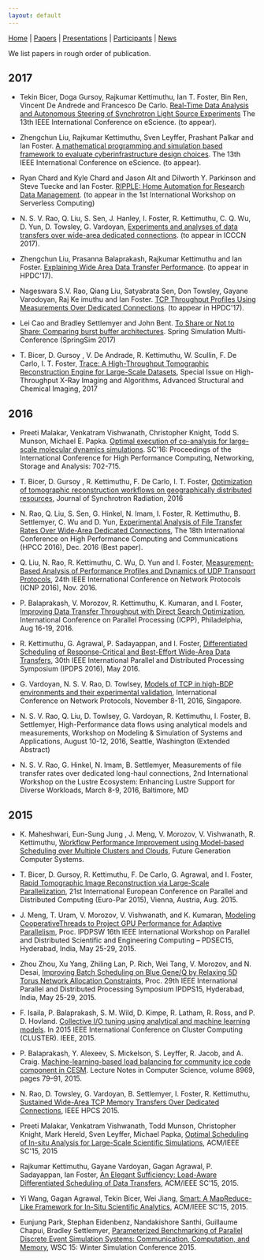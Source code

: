 ```yaml
---
layout: default
---
```

[Home](index.html) | [Papers](papers.html) | [Presentations](presentations.html) | [Participants](participants.html) | [News](news.html)

We list papers in rough order of publication.

## 2017
* Tekin Bicer, Doga Gursoy, Rajkumar Kettimuthu, Ian T. Foster,Bin Ren, Vincent De Andrede and Francesco De Carlo. [Real-Time Data Analysis and Autonomous Steering of Synchrotron Light Source Experiments]() The 13th IEEE International Conference on eScience. (to appear).

* Zhengchun Liu, Rajkumar Kettimuthu, Sven Leyffer, Prashant Palkar and Ian Foster. [A mathematical programming and simulation based framework to evaluate cyberinfrastructure design choices](). The 13th IEEE International Conference on eScience. (to appear).

* Ryan Chard and Kyle Chard and Jason Alt and Dilworth Y. Parkinson and Steve Tuecke and Ian Foster. [RIPPLE: Home Automation for Research Data Management](). (to appear in the 1st International Workshop on Serverless Computing)

* N. S. V. Rao, Q. Liu, S. Sen, J. Hanley, I. Foster, R. Kettimuthu, C. Q. Wu, D. Yun, D. Towsley, G. Vardoyan, [Experiments and analyses of data transfers over wide-area dedicated connections](). (to appear in ICCCN 2017).

* Zhengchun Liu, Prasanna Balaprakash, Rajkumar Kettimuthu and Ian Foster. [Explaining Wide Area Data Transfer Performance](http://dx.doi.org/10.1145/3078597.3078605). (to appear in HPDC'17).

* Nageswara S.V. Rao, Qiang Liu, Satyabrata Sen, Don Towsley, Gayane Varodoyan, Raj Ke imuthu and Ian Foster. [TCP Throughput Profiles Using Measurements Over Dedicated Connections](http://dx.doi.org/10.1145/3078597.3078615). (to appear in HPDC'17).

* Lei Cao and Bradley Settlemyer and John Bent. [To Share or Not to Share: Comparing burst buffer architectures](). Spring Simulation Multi-Conference (SpringSim 2017)

* T. Bicer, D. Gursoy , V. De Andrade, R. Kettimuthu, W. Scullin, F. De Carlo, I. T. Foster, [Trace: A High-Throughput Tomographic Reconstruction Engine for Large-Scale Datasets](http://dx.doi.org/10.1186/s40679-017-0040-7), Special Issue on High-Throughput X-Ray Imaging and Algorithms, Advanced Structural and Chemical Imaging, 2017


## 2016

* Preeti Malakar, Venkatram Vishwanath, Christopher Knight, Todd S. Munson, Michael E. Papka. [Optimal execution of co-analysis for large-scale molecular dynamics simulations](https://doi.org/10.1109/SC.2016.59). SC'16: Proceedings of the International Conference for High Performance Computing, Networking, Storage and Analysis: 702-715.

* T. Bicer, D. Gursoy , R. Kettimuthu, F. De Carlo, I. T. Foster, [Optimization of tomographic reconstruction workflows on geographically distributed resources](https://doi.org/10.1107/S1600577516007980), Journal of Synchrotron Radiation, 2016

* N. Rao, Q. Liu, S. Sen, G. Hinkel, N. Imam, I. Foster, R. Kettimuthu, B. Settlemyer, C. Wu and D. Yun, [Experimental Analysis of File Transfer Rates Over Wide-Area Dedicated Connections](https://doi.org/10.1109/HPCC-SmartCity-DSS.2016.0038), The 18th International Conference on High Performance Computing and Communications (HPCC 2016), Dec. 2016 (Best paper).

* Q. Liu, N. Rao, R. Kettimuthu, C. Wu, D. Yun and I. Foster, [Measurement-Based Analysis of Performance Profiles and Dynamics of UDP Transport Protocols](https://doi.org/10.1109/ICNP.2016.7784418), 24th IEEE International Conference on Network Protocols (ICNP 2016), Nov. 2016.

* P. Balaprakash, V. Morozov, R. Kettimuthu, K. Kumaran, and I. Foster, [Improving Data Transfer Throughput with Direct Search Optimization](https://doi.org/10.1109/ICPP.2016.36), International Conference on Parallel Processing (ICPP), Philadelphia, Aug 16-19, 2016.

* R. Kettimuthu, G. Agrawal, P. Sadayappan, and I. Foster, [Differentiated Scheduling of Response-Critical and Best-Effort Wide-Area Data Transfers](https://doi.org/10.1109/IPDPS.2016.97), 30th IEEE International Parallel and Distributed Processing Symposium (IPDPS 2016), May 2016.

* G. Vardoyan, N. S. V. Rao, D. Towlsey, [Models of TCP in high-BDP environments and their experimental validation](https://people.cs.umass.edu/~gvardoyan/Pubs/ICNP2016.pdf), International Conference on Network Protocols, November 8-11, 2016, Singapore.

* N. S. V. Rao, Q. Liu, D. Towlsey, G. Vardoyan, R. Kettimuthu, I. Foster, B. Settlemyer, High-Performance data flows using analytical models and measurements, Workshop on Modeling & Simulation of Systems and Applications, August 10-12, 2016, Seattle, Washington (Extended Abstract)

* N. S. V. Rao, G. Hinkel, N. Imam, B. Settlemyer, Measurements of file transfer rates over dedicated long-haul connections, 2nd International Workshop on the Lustre Ecosystem: Enhancing Lustre Support for Diverse Workloads, March 8-9, 2016, Baltimore, MD

## 2015

* K. Maheshwari, Eun-Sung Jung , J. Meng, V. Morozov, V. Vishwanath, R. Kettimuthu, [Workflow Performance Improvement using Model-based Scheduling over Multiple Clusters and Clouds](http://doi.org/10.1016/j.future.2015.03.017), Future Generation Computer Systems.

* T. Bicer, D. Gursoy, R. Kettimuthu, F. De Carlo, G. Agrawal, and I. Foster, [Rapid Tomographic Image Reconstruction via Large-Scale Parallelization](http://doi.org/10.1007/978-3-662-48096-0_23), 21st International European Conference on Parallel and Distributed Computing (Euro-Par 2015), Vienna, Austria, Aug. 2015.

* J. Meng, T. Uram, V. Morozov, V. Vishwanath, and K. Kumaran, [Modeling CooperativeThreads to Project GPU Performance for Adaptive Parallelism](https://doi.org/10.1109/IPDPSW.2015.55), Proc. IPDPSW 16th IEEE International Workshop on Parallel and Distributed Scientific and Engineering Computing – PDSEC15, Hyderabad, India, May 25-29, 2015.

* Zhou Zhou, Xu Yang, Zhiling Lan, P. Rich, Wei Tang, V. Morozov, and N. Desai, [Improving Batch Scheduling on Blue Gene/Q by Relaxing 5D Torus Network Allocation Constraints](https://doi.org/10.1109/TPDS.2016.2528247), Proc. 29th IEEE International Parallel and Distributed Processing Symposium IPDPS15, Hyderabad, India, May 25-29, 2015.

* F. Isaila, P. Balaprakash, S. M. Wild, D. Kimpe, R. Latham, R. Ross, and P. D. Hovland. [Collective I/O tuning using analytical and machine learning models](https://doi.org/10.1109/CLUSTER.2015.29). In 2015 IEEE International Conference on Cluster Computing (CLUSTER). IEEE, 2015.

* P. Balaprakash, Y. Alexeev, S. Mickelson, S. Leyffer, R. Jacob, and A. Craig. [Machine-learning-based load balancing for community ice code component in CESM](https://doi.org/10.1007/978-3-319-17353-5_7). Lecture Notes in Computer Science, volume 8969, pages 79–91, 2015.

* N. Rao, D. Towsley, G. Vardoyan, B. Settlemyer, I. Foster, R. Kettimuthu, [Sustained Wide-Area TCP Memory Transfers Over Dedicated Connections](https://doi.org/10.1109/HPCC-CSS-ICESS.2015.86), IEEE HPCS 2015.

* Preeti Malakar, Venkatram Vishwanath, Todd Munson, Christopher Knight, Mark Hereld, Sven Leyffer, Michael Papka, [Optimal Scheduling of In-situ Analysis for Large-Scale Scientific Simulations](https://doi.org/10.1145/2807591.2807656), ACM/IEEE SC'15, 2015

* Rajkumar Kettimuthu, Gayane Vardoyan, Gagan Agrawal, P. Sadayappan, Ian Foster, [An Elegant Sufficiency: Load-Aware Differentiated Scheduling of Data Transfers](https://doi.org/10.1145/2807591.2807660), ACM/IEEE SC'15, 2015.

* Yi Wang, Gagan Agrawal, Tekin Bicer, Wei Jiang, [Smart: A MapReduce-Like Framework for In-Situ Scientific Analytics](https://doi.org/10.1145/2807591.2807650), ACM/IEEE SC'15, 2015.


* Eunjung Park, Stephan Eidenbenz, Nandakishore Santhi, Guillaume Chapui, Bradley Settlemyer, [Parameterized Benchmarking of Parallel Discrete Event Simulation Systems: Communication, Computation, and Memory](https://doi.org/10.1109/WSC.2015.7408388), WSC 15: Winter Simulation Conference 2015. 

